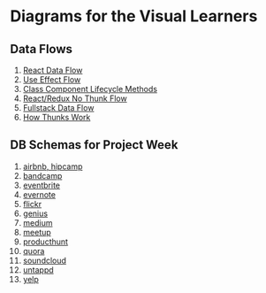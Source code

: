 # Diagrams for the Visual Learners

## Data Flows

1. [React Data Flow][react-data-flow]
2. [Use Effect Flow][use-effect-flow]
3. [Class Component Lifecycle Methods][class-component-lifecycle]
4. [React/Redux No Thunk Flow][react-redux-nothunk]
5. [Fullstack Data Flow][fullstack-data-flow]
6. [How Thunks Work][how-thunks-work]

## DB Schemas for Project Week

1. [airbnb, hipcamp][airbnb]
2. [bandcamp][bandcamp]
3. [eventbrite][eventbrite]
4. [evernote][evernote]
5. [flickr][flickr]
6. [genius][genius]
7. [medium][medium]
8. [meetup][meetup]
9. [producthunt][producthunt]
10. [quora][quora]
11. [soundcloud][soundcloud]
12. [untappd][untappd]
13. [yelp][yelp]

[react-data-flow]: ./assets/react-data-flow.png
[use-effect-flow]: ./assets/use-effect-flow.png
[class-component-lifecycle]: ./assets/class-component-lifecycle.png
[react-redux-nothunk]: ./assets/react-redux-nothunk.png
[fullstack-data-flow]: ./assets/fullstack-dataflow.pdf
[how-thunks-work]: ./assets/how_thunks_work.pdf
[db-schemas]: https://drive.google.com/file/d/1Zcl-gZNqYDmcm8TTfZJt7XX2LXGu-oZ-/view?usp=sharing
[airbnb]: ./assets/dbschemas/airbnb.jpg
[bandcamp]: ./assets/dbschemas/bandcamp.jpg
[eventbrite]: ./assets/dbschemas/eventbrite.jpg
[evernote]: ./assets/dbschemas/evernote.jpg
[flickr]: ./assets/dbschemas/flickr.jpg
[genius]: ./assets/dbschemas/genius.jpg
[medium]: ./assets/dbschemas/medium.jpg
[meetup]: ./assets/dbschemas/meetup.jpg
[producthunt]: ./assets/dbschemas/producthunt.jpg
[quora]: ./assets/dbschemas/quora.jpg
[soundcloud]: ./assets/dbschemas/soundcloud.jpg
[untappd]: ./assets/dbschemas/untappd.jpg
[yelp]: ./assets/dbschemas/yelp.jpg
